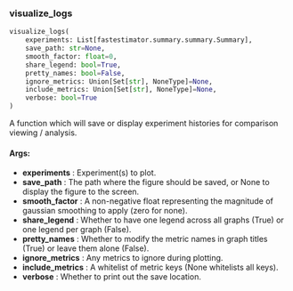 

### visualize_logs
```python
visualize_logs(
	experiments: List[fastestimator.summary.summary.Summary],
	save_path: str=None,
	smooth_factor: float=0,
	share_legend: bool=True,
	pretty_names: bool=False,
	ignore_metrics: Union[Set[str], NoneType]=None,
	include_metrics: Union[Set[str], NoneType]=None,
	verbose: bool=True
)
```
A function which will save or display experiment histories for comparison viewing / analysis.


#### Args:

* **experiments** :  Experiment(s) to plot.
* **save_path** :  The path where the figure should be saved, or None to display the figure to the screen.
* **smooth_factor** :  A non-negative float representing the magnitude of gaussian smoothing to apply (zero for none).
* **share_legend** :  Whether to have one legend across all graphs (True) or one legend per graph (False).
* **pretty_names** :  Whether to modify the metric names in graph titles (True) or leave them alone (False).
* **ignore_metrics** :  Any metrics to ignore during plotting.
* **include_metrics** :  A whitelist of metric keys (None whitelists all keys).
* **verbose** :  Whether to print out the save location.